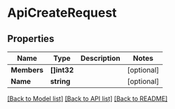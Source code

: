# ApiCreateRequest

## Properties

Name | Type | Description | Notes
------------ | ------------- | ------------- | -------------
**Members** | **[]int32** |  | [optional] 
**Name** | **string** |  | [optional] 

[[Back to Model list]](../README.md#documentation-for-models) [[Back to API list]](../README.md#documentation-for-api-endpoints) [[Back to README]](../README.md)


